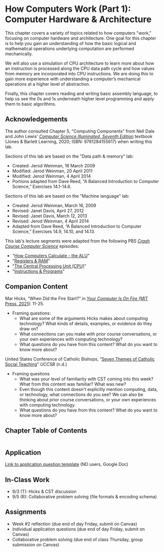 # How Computers Work (Part 1): Computer Hardware & Architecture

This chapter covers a variety of topics related to how computers "work," focusing on computer hardware and architecture. One goal for this chapter is to help you gain an understanding of how the basic logical and mathematical operations underlying computation are performed mechanically. 

We will also use a simulation of CPU architecture to learn more about how an instruction is processed along the CPU data path cycle and how values from memory are incorporated into CPU instructions. We are doing this to gain more experience with understanding a computer’s mechanical operations at a higher level of abstraction. 

Finally, this chapter covers reading and writing basic assembly language, to help us see the 0s and 1s underneath higher level programming and apply them to basic algorithms.

## <i class="fa-solid fa-hands-clapping" aria-hidden="true"></i> Acknowledgements

The author consulted Chapter 5, "Computing Components" from Nell Dale and John Lewis' *[Computer Science Illuminated, Seventh Edition](https://www.jblearning.com/catalog/productdetails/9781284155617)* textbook (Jones & Barlett Learning, 2020; ISBN: 9781284155617) when writing this lab.

Sections of this lab are based on the "Data path & memory" lab:
- Created: Jerod Weinman, 16 March 2009
- Modified: Jerod Weinman, 20 April 2011
- Modified: Jerod Weinman, 4 April 2014
- Portions adapted from Dave Reed, “A Balanced Introduction to Computer Science,” Exercises 14.1-14.6.

Sections of this lab are based on the "Machine language" lab:
- Created: Jerod Weinman, March 16, 2009
- Revised: Janet Davis, April 27, 2012
- Revised: Janet Davis, March 12, 2013
- Revised: Jerod Weinman, 4 April 2014
- Adapted from Dave Reed, “A Balanced Introduction to Computer Science,” Exercises 14.9, 14.10, and 14.13. 

This lab's lecture segments were adapted from the following PBS *[Crash Course Computer Science](https://www.pbs.org/show/crash-course-computer-science/)* episodes:
- "[How Computers Calculate - the ALU](https://www.pbs.org/video/how-computers-calculate-the-alu-crash-course-computer-sci-sm5zov/)"
- "[Registers & RAM](https://www.pbs.org/video/registers-and-ram-crash-course-computer-science-6-lddkcd/)"
- "[The Central Processing Unit (CPU)](https://www.pbs.org/video/the-central-processing-unit-cpu-crash-course-computer-sci-v5aynn/)"
- "[Instructions & Programs](https://www.pbs.org/video/instructions-programs-crash-course-computer-science-8-ai4emg/)"

## <i class="fa-regular fa-bookmark" aria-hidden="true"></i> Companion Content

Mar Hicks, “When Did the Fire Start?” in [*Your Computer Is On Fire* (MIT Press, 2021)](https://drive.google.com/file/d/1lwhi6N9JK3uOx7e3An8fCsadHMLqXsc1/view?usp=drive_link): 11-25.
- Framing questions:
  * What are some of the arguments Hicks makes about computing technology? What kinds of details, examples, or evidence do they draw on?
  * What connections can you make with prior course conversations, or your own experiences with computing technology?
  * What questions do you have from this content? What do you want to know more about?
  

United States Conference of Catholic Bishops, “[Seven Themes of Catholic Social Teaching](https://www.usccb.org/beliefs-and-teachings/what-we-believe/catholic-social-teaching/seven-themes-of-catholic-social-teaching)” *UCCSB* (n.d.)
- Framing questions 
  * What was your level of familiarity with CST coming into this week? What from this content was familiar? What was new?
  * Even though this content doesn't explicitly mention computing, data, or technology, what connections do you see? We can also be thinking about prior course conversations, or your own experiences with computing technology.
  * What questions do you have from this content? What do you want to know more about?

## <i class="fa-solid fa-list-ol" aria-hidden="true"></i> Chapter Table of Contents

```{tableofcontents}
```

## <i class="fa-solid fa-clipboard-question" aria-hidden="true"></i> Application

[Link to application question template](https://docs.google.com/document/d/1SpHmyZkN7b5wmtY0n8y5jI6JxBanZXg8UVZOoNPIv_o/copy) (ND users, Google Doc)

## <i class="fa-solid fa-chalkboard-user" aria-hidden="true"></i> In-Class Work

- 9/3 (T): Hicks & CST discussion
- 9/5 (R): Collaborative problem solving (file formats & encoding schema)

## <i class="fa-solid fa-list-check" aria-hidden="true"></i> Assignments 

- Week #2 reflection (due end of day Friday, submit on Canvas)
- Individual application questions (due end of day Friday, submit on Canvas)
- Collaborative problem solving (due end of class Thursday, group submission on Canvas)